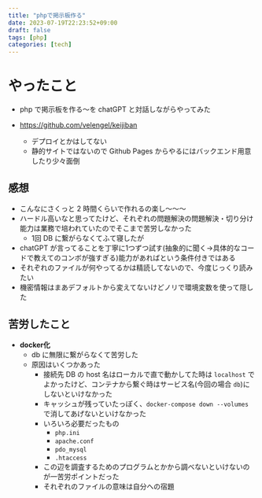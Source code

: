 ```yaml
---
title: "phpで掲示板作る"
date: 2023-07-19T22:23:52+09:00
draft: false
tags: [php]
categories: [tech]
---
```


# やったこと
* php で掲示板を作る〜を chatGPT と対話しながらやってみた
* https://github.com/velengel/keijiban
  * デプロイとかはしてない
  * 静的サイトではないので Github Pages からやるにはバックエンド用意したり少々面倒

  <!--more-->

## 感想
* こんなにさくっと 2 時間くらいで作れるの楽し〜〜〜
* ハードル高いなと思ってたけど、それぞれの問題解決の問題解決・切り分け能力は業務で培われていたのでそこまで苦労しなかった
  * 1回 DB に繋がらなくてふて寝したが
* chatGPT が言ってることを丁寧に1つずつ試す(抽象的に聞く→具体的なコードで教えてのコンボが強すぎる)能力があればという条件付きではある
* それぞれのファイルが何やってるかは精読してないので、今度じっくり読みたい
* 機密情報はまあデフォルトから変えてないけどノリで環境変数を使って隠した

## 苦労したこと
* **docker化**
  * db に無限に繋がらなくて苦労した
  * 原因はいくつかあった
    * 接続先 DB の host 名はローカルで直で動かしてた時は `localhost` でよかったけど、コンテナから繋ぐ時はサービス名(今回の場合 `db`)にしないといけなかった
    * キャッシュが残っていたっぽく、`docker-compose down --volumes` で消してあげないといけなかった
    * いろいろ必要だったもの
      * `php.ini`
      * `apache.conf`
      * `pdo_mysql`
      * `.htaccess`
    * この辺を調査するためのプログラムとかから調べないといけないのが一苦労ポイントだった
    * それぞれのファイルの意味は自分への宿題

